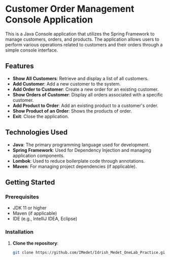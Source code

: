 # Customer Order Management Console Application

This is a Java Console application that utilizes the Spring Framework to manage customers, orders, and products. The application allows users to perform various operations related to customers and their orders through a simple console interface.

## Features

- **Show All Customers**: Retrieve and display a list of all customers.
- **Add Customer**: Add a new customer to the system.
- **Add Order to Customer**: Create a new order for an existing customer.
- **Show Orders of Customer**: Display all orders associated with a specific customer.
- **Add Product to Order**: Add an existing product to a customer's order.
- **Show Product of an Order**: Shows the products of order.
- **Exit**: Close the application.

## Technologies Used

- **Java**: The primary programming language used for development.
- **Spring Framework**: Used for Dependency Injection and managing application components.
- **Lombok**: Used to reduce boilerplate code through annotations.
- **Maven**: For managing project dependencies (if applicable).

## Getting Started

### Prerequisites

- JDK 11 or higher
- Maven (if applicable)
- IDE (e.g., IntelliJ IDEA, Eclipse)

### Installation

1. **Clone the repository**:
   ```bash
   git clone https://github.com/IMedet/Idrish_Medet_OneLab_Practice.git
